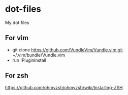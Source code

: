 # dot-files
My dot files

## For vim
- git clone https://github.com/VundleVim/Vundle.vim.git ~/.vim/bundle/Vundle.vim
- run :PluginInstall

## For zsh
https://github.com/ohmyzsh/ohmyzsh/wiki/Installing-ZSH
